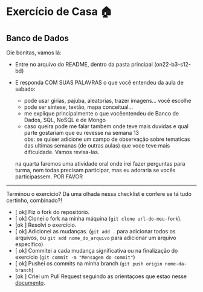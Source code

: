 # Exercício de Casa 🏠 

## Banco de Dados

Oie bonitas, vamos lá:
- Entre no arquivo do README, dentro da pasta principal (on22-b3-s12-bd) 
- E responda COM SUAS PALAVRAS o que você entendeu da aula de sabado:
  * pode usar girias, pajuba, aleatorias, trazer imagens... você escolhe
  * pode ser sintese, textão, mapa conceitual... 
  * me explique principalmente o que vocêentendeu de Banco de Dados, SQL, NoSQL e de Mongo
  * caso queira pode me falar tambem onde teve mais duvidas e qual parte gostariam que eu revesse na semana 13  
  obs: se quiser adicione um campo de observação sobre tematicas das ultimas semanas (de outras aulas) que voce teve mais dificuldade. Vamos revisa-las.

  na quarta faremos uma atividade oral onde irei fazer perguntas para turma, nem todas precisam participar, mas eu adoraria se vocês participassem. POR FAVOR 


---

Terminou o exercício? Dá uma olhada nessa checklist e confere se tá tudo certinho, combinado?!

- [ ok] Fiz o fork do repositório.
- [ ok] Clonei o fork na minha máquina (`git clone url-do-meu-fork`).
- [ok ] Resolvi o exercício.
- [ ok] Adicionei as mudanças. (`git add .` para adicionar todos os arquivos, ou `git add nome_do_arquivo` para adicionar um arquivo específico)
- [ ok] Commitei a cada mudança significativa ou na finalização do exercício (`git commit -m "Mensagem do commit"`)
- [ ok] Pushei os commits na minha branch (`git push origin nome-da-branch`)
- [ok ] Criei um Pull Request seguindo as orientaçoes que estao nesse [documento](/exercicios/para-casa/instrucoes-pull-request.md).